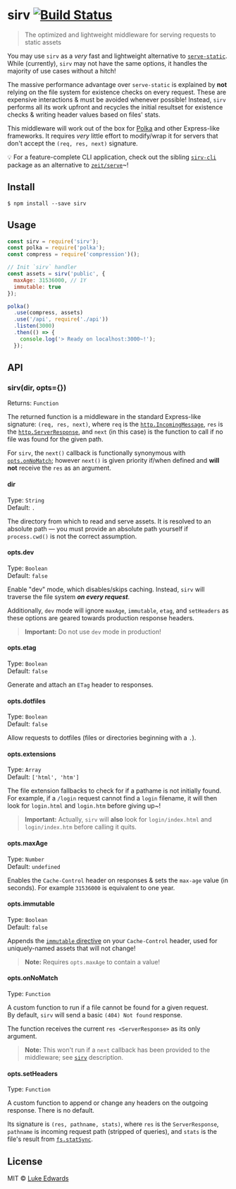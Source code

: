 # sirv [![Build Status](https://travis-ci.org/lukeed/sirv.svg?branch=master)](https://travis-ci.org/lukeed/sirv)

> The optimized and lightweight middleware for serving requests to static assets

You may use `sirv` as a *very* fast and lightweight alternative to [`serve-static`](https://www.npmjs.com/package/serve-static). While (currently), `sirv` may not have the same options, it handles the majority of use cases without a hitch!

The massive performance advantage over `serve-static` is explained by **not** relying on the file system for existence checks on every request. These are expensive interactions & must be avoided whenever possible! Instead, `sirv` performs all its work upfront and recycles the initial resultset for existence checks & writing header values based on files' stats.

This middleware will work out of the box for [Polka](https://github.com/lukeed/polka) and other Express-like frameworks. It requires _very_ little effort to modify/wrap it for servers that don't accept the `(req, res, next)` signature.

:bulb: For a feature-complete CLI application, check out the sibling [`sirv-cli`](https://github.com/lukeed/sirv/tree/master/packages/sirv-cli) package as an alternative to [`zeit/serve`](https://github.com/zeit/serve)~!

## Install

```
$ npm install --save sirv
```


## Usage

```js
const sirv = require('sirv');
const polka = require('polka');
const compress = require('compression')();

// Init `sirv` handler
const assets = sirv('public', {
  maxAge: 31536000, // 1Y
  immutable: true
});

polka()
  .use(compress, assets)
  .use('/api', require('./api'))
  .listen(3000)
  .then(() => {
    console.log('> Ready on localhost:3000~!');
  });
```


## API

### sirv(dir, opts={})

Returns: `Function`

The returned function is a middleware in the standard Express-like signature: `(req, res, next)`, where `req` is the [`http.IncomingMessage`](https://nodejs.org/api/http.html#http_class_http_incomingmessage), `res` is the [`http.ServerResponse`](https://nodejs.org/dist/latest-v9.x/docs/api/http.html#http_class_http_serverresponse), and `next` (in this case) is the function to call if no file was found for the given path.

For `sirv`, the `next()` callback is functionally synonymous with [`opts.onNoMatch`](#optsonnomatch); however `next()` is given priority if/when defined and **will not** receive the `res` as an argument.

#### dir
Type: `String`<br>
Default: `.`

The directory from which to read and serve assets. It is resolved to an absolute path &mdash; you must provide an absolute path yourself if `process.cwd()` is not the correct assumption.

#### opts.dev
Type: `Boolean`<br>
Default: `false`

Enable "dev" mode, which disables/skips caching. Instead, `sirv` will traverse the file system ***on every request***.

Additionally, `dev` mode will ignore `maxAge`, `immutable`, `etag`, and `setHeaders` as these options are geared towards production response headers.

> **Important:** Do not use `dev` mode in production!

#### opts.etag
Type: `Boolean`<br>
Default: `false`

Generate and attach an `ETag` header to responses.

#### opts.dotfiles
Type: `Boolean`<br>
Default: `false`

Allow requests to dotfiles (files or directories beginning with a `.`).

#### opts.extensions
Type: `Array`<br>
Default: `['html', 'htm']`

The file extension fallbacks to check for if a pathame is not initially found. For example, if a `/login` request cannot find a `login` filename, it will then look for `login.html` and `login.htm` before giving up~!

> **Important:** Actually, `sirv` will **also** look for `login/index.html` and `login/index.htm` before calling it quits.

#### opts.maxAge
Type: `Number`<br>
Default: `undefined`

Enables the `Cache-Control` header on responses & sets the `max-age` value (in seconds). For example `31536000` is equivalent to one year.

#### opts.immutable
Type: `Boolean`<br>
Default: `false`

Appends the [`immutable` directive](https://developer.mozilla.org/en-US/docs/Web/HTTP/Headers/Cache-Control#Revalidation_and_reloading) on your `Cache-Control` header, used for uniquely-named assets that will not change!

> **Note:** Requires `opts.maxAge` to contain a value!

#### opts.onNoMatch
Type: `Function`

A custom function to run if a file cannot be found for a given request. <br>By default, `sirv` will send a basic `(404) Not found` response.

The function receives the current `res <ServerResponse>` as its only argument.

> **Note:** This won't run if a `next` callback has been provided to the middleware; see [`sirv`](#sirvdir-opts) description.

#### opts.setHeaders
Type: `Function`

A custom function to append or change any headers on the outgoing response. There is no default.

Its signature is `(res, pathname, stats)`, where `res` is the `ServerResponse`, `pathname` is incoming request path (stripped of queries), and `stats` is the file's result from [`fs.statSync`](https://nodejs.org/api/fs.html#fs_fs_statsync_path).


## License

MIT © [Luke Edwards](https://lukeed.com)
